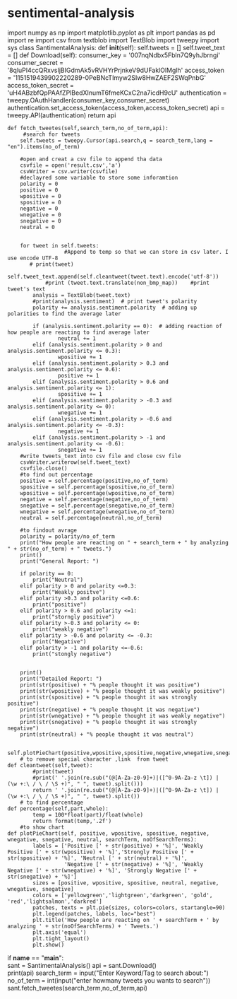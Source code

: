 # sentimental-analysis
import numpy as np
import matplotlib.pyplot as plt
import pandas as pd
import re
import csv
from textblob import TextBlob
import tweepy
import sys
class SantimentalAnalysis:
    def __init__(self):
        self.tweets = []
        self.tweet_text = []
    def Download(self):
        consumer_key = '007nqNdbx5Fbln7Q9yhJbrngi' 
        consumer_secret = '8qluPI4ccQRxvsIjBIGdmAk5vRVHYrPrjnkeV9dUFaklOlMglh'
        access_token = '1151519439902220289-0PeBNcTImyw2SIw8HwZAEF2SWqPnbG'
        access_token_secret = 'uH4ABzbfQpPAAfZPlBedXInumT6fmeKCxC2na7icdH9cU' 
        authentication = tweepy.OAuthHandler(consumer_key,consumer_secret)
        authentication.set_access_token(access_token,access_token_secret)
        api = tweepy.API(authentication)
        return api
    
    def fetch_tweetes(self,search_term,no_of_term,api):
         #search for tweets
        self.tweets = tweepy.Cursor(api.search,q = search_term,lang = "en").items(no_of_term)
        
        #open and creat a csv file to append tha data
        csvfile = open('result.csv','a')
        csvWriter = csv.writer(csvfile)
        #declayred some variable to store some inforamtion 
        polarity = 0
        positive = 0
        wpositive = 0
        spositive = 0
        negative = 0
        wnegative = 0
        snegative = 0
        neutral = 0
       
        
        for tweet in self.tweets:
                      #Append to temp so that we can store in csv later. I use encode UTF-8
           # print(tweet)          
            self.tweet_text.append(self.cleantweet(tweet.text).encode('utf-8'))
                #print (tweet.text.translate(non_bmp_map))    #print tweet's text
            analysis = TextBlob(tweet.text)
            #print(analysis.sentiment)  # print tweet's polarity
            polarity += analysis.sentiment.polarity  # adding up polarities to find the average later
                
            if (analysis.sentiment.polarity == 0):  # adding reaction of how people are reacting to find average later
                    neutral += 1
            elif (analysis.sentiment.polarity > 0 and analysis.sentiment.polarity <= 0.3):
                    wpositive += 1
            elif (analysis.sentiment.polarity > 0.3 and analysis.sentiment.polarity <= 0.6):
                    positive += 1
            elif (analysis.sentiment.polarity > 0.6 and analysis.sentiment.polarity <= 1):
                    spositive += 1
            elif (analysis.sentiment.polarity > -0.3 and analysis.sentiment.polarity <= 0):
                    wnegative += 1
            elif (analysis.sentiment.polarity > -0.6 and analysis.sentiment.polarity <= -0.3):
                    negative += 1
            elif (analysis.sentiment.polarity > -1 and analysis.sentiment.polarity <= -0.6):
                    snegative += 1
        #write tweets_text into csv file and close csv file
        csvWriter.writerow(self.tweet_text)
        csvfile.close()
        #to find out percentage 
        positive = self.percentage(positive,no_of_term)
        spositive = self.percentage(spositive,no_of_term)
        wpositive = self.percentage(wpositive,no_of_term)
        negative = self.percentage(negative,no_of_term)
        snegative = self.percentage(snegative,no_of_term)
        wnegative = self.percentage(wnegative,no_of_term)
        neutral = self.percentage(neutral,no_of_term)
        
        #to findout avrage
        polarity = polarity/no_of_term
        print("How people are reacting on " + search_term + " by analyzing " + str(no_of_term) + " tweets.")
        print()
        print("General Report: ")
        
        if polarity == 0:
            print("Neutral")
        elif polarity > 0 and polarity <=0.3:
            print("Weakly positve")
        elif polarity >0.3 and polarity <=0.6:
            print("positive")
        elif polarity > 0.6 and polarity <=1:
            print("storngly positive")
        elif polarity >-0.3 and polarity <= 0:
            print("weakly negative")
        elif polarity > -0.6 and polarity <= -0.3:
            print("Negative")
        elif polarity > -1 and polarity <=-0.6:
            print("stongly negative")
        
        
        print()
        print("Detailed Report: ")
        print(str(positive) + "% people thought it was positive")
        print(str(wpositive) + "% people thought it was weakly positive")
        print(str(spositive) + "% people thought it was strongly positive")
        print(str(negative) + "% people thought it was negative")
        print(str(wnegative) + "% people thought it was weakly negative")
        print(str(snegative) + "% people thought it was strongly negative")
        print(str(neutral) + "% people thought it was neutral")

        self.plotPieChart(positive,wpositive,spositive,negative,wnegative,snegative,neutral,search_term,no_of_term)
        # to remove special character ,link  from tweet
    def cleantweet(self,tweet):
            #print(tweet)
            #print(' '.join(re.sub("(@[A-Za-z0-9]+)|([^0-9A-Za-z \t]) | (\w +:\ / \ / \S +)", " ", tweet).split()))
            return ' '.join(re.sub("(@[A-Za-z0-9]+)|([^0-9A-Za-z \t]) | (\w +:\ / \ / \S +)", " ", tweet).split())
        # to find percentage
    def percentage(self,part,whole):
            temp = 100*float(part)/float(whole)           
            return format(temp,'.2f')
        #to show chart
    def plotPieChart(self, positive, wpositive, spositive, negative, wnegative, snegative, neutral, searchTerm, noOfSearchTerms):
            labels = ['Positive [' + str(positive) + '%]', 'Weakly Positive [' + str(wpositive) + '%]','Strongly Positive [' + str(spositive) + '%]', 'Neutral [' + str(neutral) + '%]',
                      'Negative [' + str(negative) + '%]', 'Weakly Negative [' + str(wnegative) + '%]', 'Strongly Negative [' + str(snegative) + '%]']
            sizes = [positive, wpositive, spositive, neutral, negative, wnegative, snegative]
            colors = ['yellowgreen','lightgreen','darkgreen', 'gold', 'red','lightsalmon','darkred']
            patches, texts = plt.pie(sizes, colors=colors, startangle=90)
            plt.legend(patches, labels, loc="best")
            plt.title('How people are reacting on ' + searchTerm + ' by analyzing ' + str(noOfSearchTerms) + ' Tweets.')
            plt.axis('equal')
            plt.tight_layout()
            plt.show()  
                
            
if __name__ == "__main__":      
    sant  = SantimentalAnalysis()
    api = sant.Download()  
    print(api)
    search_term = input("Enter Keyword/Tag to search about:")
    no_of_term = int(input("enter howmany tweets you wants to search"))
    sant.fetch_tweetes(search_term,no_of_term,api)
    

